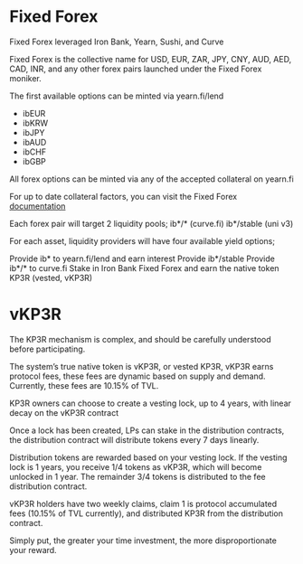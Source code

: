 # Fixed Forex

Fixed Forex leveraged Iron Bank, Yearn, Sushi, and Curve

Fixed Forex is the collective name for USD, EUR, ZAR, JPY, CNY, AUD, AED, CAD, INR, and any other forex pairs launched under the Fixed Forex moniker.

The first available options can be minted via yearn.fi/lend

* ibEUR
* ibKRW
* ibJPY
* ibAUD
* ibCHF
* ibGBP

All forex options can be minted via any of the accepted collateral on yearn.fi

For up to date collateral factors, you can visit the Fixed Forex [documentation](https://docs.fixedforex.fi/)

Each forex pair will target 2 liquidity pools;
ib*/* (curve.fi)
ib*/stable (uni v3)

For each asset, liquidity providers will have four available yield options;

Provide ib* to yearn.fi/lend and earn interest
Provide ib*/stable
Provide ib*/* to curve.fi
Stake in Iron Bank Fixed Forex and earn the native token KP3R (vested, vKP3R)

# vKP3R
The KP3R mechanism is complex, and should be carefully understood before participating.

The system’s true native token is vKP3R, or vested KP3R, vKP3R earns protocol fees, these fees are dynamic based on supply and demand. Currently, these fees are 10.15% of TVL.

KP3R owners can choose to create a vesting lock, up to 4 years, with linear decay on the vKP3R contract

Once a lock has been created, LPs can stake in the distribution contracts, the distribution contract will distribute tokens every 7 days linearly.

Distribution tokens are rewarded based on your vesting lock. If the vesting lock is 1 years, you receive 1/4 tokens as vKP3R, which will become unlocked in 1 year. The remainder 3/4 tokens is distributed to the fee distribution contract.

vKP3R holders have two weekly claims, claim 1 is protocol accumulated fees (10.15% of TVL currently), and distributed KP3R from the distribution contract.

Simply put, the greater your time investment, the more disproportionate your reward.
